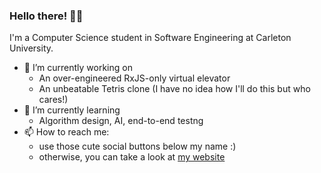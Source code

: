 ### Hello there! 👋🏿

I'm a Computer Science student in Software Engineering at Carleton University.

- 🔭 I’m currently working on
  - An over-engineered RxJS-only virtual elevator
  - An unbeatable Tetris clone (I have no idea how I'll do this but who cares!)
- 🌱 I’m currently learning
  - Algorithm design, AI, end-to-end testng
- 📫 How to reach me:
  - use those cute social buttons below my name :)
  - otherwise, you can take a look at [my website](https://victorolaitan.xyz)
<!--
**DeveloperRic/DeveloperRic** is a ✨ _special_ ✨ repository because its `README.md` (this file) appears on your GitHub profile.
Here are some ideas to get you started:
- 🔭 I’m currently working on ...
- 🌱 I’m currently learning ...
- 👯 I’m looking to collaborate on ...
- 🤔 I’m looking for help with ...
- 💬 Ask me about ...
- 📫 How to reach me: ...
- 😄 Pronouns: ...
- ⚡ Fun fact: ...
-->
